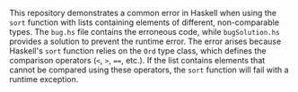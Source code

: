 This repository demonstrates a common error in Haskell when using the `sort` function with lists containing elements of different, non-comparable types. The `bug.hs` file contains the erroneous code, while `bugSolution.hs` provides a solution to prevent the runtime error. The error arises because Haskell's `sort` function relies on the `Ord` type class, which defines the comparison operators (`<`, `>`, `==`, etc.). If the list contains elements that cannot be compared using these operators, the `sort` function will fail with a runtime exception.